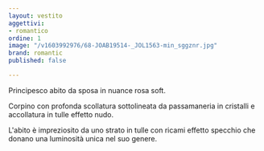 ```yaml
---
layout: vestito
aggettivi:
- romantico
ordine: 1
image: "/v1603992976/68-JOAB19514-_JOL1563-min_sggznr.jpg"
brand: romantic
published: false

---
```

Principesco abito da sposa in nuance rosa soft.

Corpino con profonda scollatura sottolineata da passamaneria in cristalli e accollatura in tulle effetto nudo.

L'abito è impreziosito da uno strato in tulle con ricami effetto specchio che donano una luminosità unica nel suo genere.